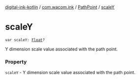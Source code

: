 [digital-ink-kotlin](../../index.md) / [com.wacom.ink](../index.md) / [PathPoint](index.md) / [scaleY](./scale-y.md)

# scaleY

`var scaleY: `[`Float`](https://kotlinlang.org/api/latest/jvm/stdlib/kotlin/-float/index.html)`?`

Y dimension scale value associated with the path point.

### Property

`scaleY` - Y dimension scale value associated with the path point.